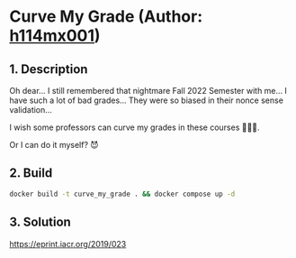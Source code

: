 # Curve My Grade (Author: [h114mx001](https://github.com/h114mx001))

## 1. Description

Oh dear... I still remembered that nightmare Fall 2022 Semester with me... I have such a lot of bad grades... They were so biased in their nonce sense validation...

I wish some professors can curve my grades in these courses 🥺🥺🥺.

Or I can do it myself? 😈

## 2. Build 

```bash
docker build -t curve_my_grade . && docker compose up -d
```

## 3. Solution

https://eprint.iacr.org/2019/023

